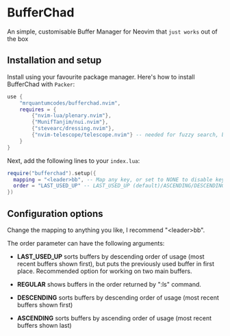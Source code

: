 # BufferChad

An simple, customisable Buffer Manager for Neovim that `just works` out of the box

## Installation and setup

Install using your favourite package manager. Here's how to install BufferChad with `Packer`:

```lua
use {
    "mrquantumcodes/bufferchad.nvim",
    requires = {
        {"nvim-lua/plenary.nvim"},
        {"MunifTanjim/nui.nvim"},
        {"stevearc/dressing.nvim"},
        {"nvim-telescope/telescope.nvim"} -- needed for fuzzy search, but should work fine even without it
    }
}
```

Next, add the following lines to your `index.lua`:

```lua
require("bufferchad").setup({
  mapping = "<leader>bb", -- Map any key, or set to NONE to disable key mapping
  order = "LAST_USED_UP" -- LAST_USED_UP (default)/ASCENDING/DESCENDING/REGULAR
})
```

## Configuration options

Change the mapping to anything you like, I recommend "\<leader\>bb".

The order parameter can have the following arguments:

* **LAST_USED_UP** sorts buffers by descending order of usage (most recent buffers shown first), but puts the previously used buffer in first place. Recommended option for working on two main buffers.

* **REGULAR** shows buffers in the order returned by ":ls" command.

* **DESCENDING** sorts buffers by descending order of usage (most recent buffers shown first)

* **ASCENDING** sorts buffers by ascending order of usage (most recent buffers shown last)